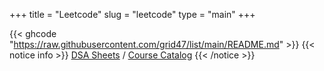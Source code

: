+++
title = "Leetcode"
slug = "leetcode"
type = "main"
+++

{{< ghcode "https://raw.githubusercontent.com/grid47/list/main/README.md" >}}
{{< notice info >}}
[DSA Sheets](https://grid47.xyz/sheets/) / [Course Catalog](https://grid47.xyz/courses/)
{{< /notice >}}